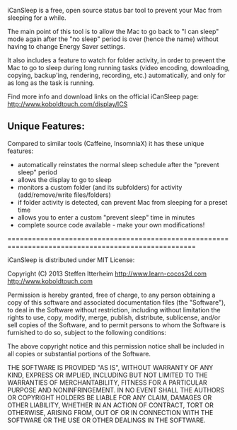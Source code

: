 iCanSleep is a free, open source status bar tool to prevent your Mac from sleeping for a while.

The main point of this tool is to allow the Mac to go back to "I can sleep" mode again after the "no sleep" period is over (hence the name) without having to change Energy Saver settings.

It also includes a feature to watch for folder activity, in order to prevent the Mac to go to sleep during long running tasks (video encoding, downloading, copying, backup'ing, rendering, recording, etc.) automatically, and only for as long as the task is running.

Find more info and download links on the official iCanSleep page:
http://www.koboldtouch.com/display/ICS

Unique Features:
----------------

Compared to similar tools (Caffeine, InsomniaX) it has these unique features:

- automatically reinstates the normal sleep schedule after the "prevent sleep" period
- allows the display to go to sleep
- monitors a custom folder (and its subfolders) for activity (add/remove/write files/folders) 
- if folder activity is detected, can prevent Mac from sleeping for a preset time
- allows you to enter a custom "prevent sleep" time in minutes
- complete source code available - make your own modifications!

====================================================================================================

iCanSleep is distributed under MIT License:
 
Copyright (C) 2013 Steffen Itterheim
 http://www.learn-cocos2d.com
 http://www.koboldtouch.com

Permission is hereby granted, free of charge, to any person obtaining a copy of this software
and associated documentation files (the "Software"), to deal in the Software without restriction, 
including without limitation the rights to use, copy, modify, merge, publish, distribute, 
sublicense, and/or sell copies of the Software, and to permit persons to whom the Software
is furnished to do so, subject to the following conditions:

The above copyright notice and this permission notice shall be included in all copies
or substantial portions of the Software.

THE SOFTWARE IS PROVIDED "AS IS", WITHOUT WARRANTY OF ANY KIND, EXPRESS OR IMPLIED, INCLUDING 
BUT NOT LIMITED TO THE WARRANTIES OF MERCHANTABILITY, FITNESS FOR A PARTICULAR PURPOSE AND 
NONINFRINGEMENT. IN NO EVENT SHALL THE AUTHORS OR COPYRIGHT HOLDERS BE LIABLE FOR ANY CLAIM, 
DAMAGES OR OTHER LIABILITY, WHETHER IN AN ACTION OF CONTRACT, TORT OR OTHERWISE, ARISING FROM, 
OUT OF OR IN CONNECTION WITH THE SOFTWARE OR THE USE OR OTHER DEALINGS IN THE SOFTWARE.
